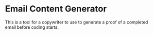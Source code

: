 # Email Content Generator
This is a tool for a copywriter to use to generate a proof of a completed email before coding starts.
